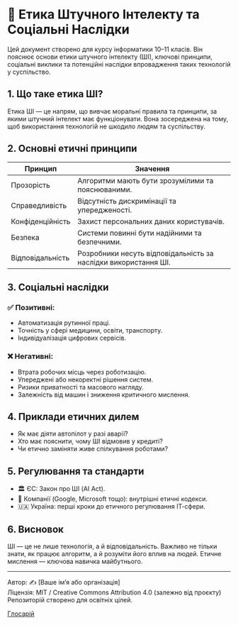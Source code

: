 # 🤖 Етика Штучного Інтелекту та Соціальні Наслідки

Цей документ створено для курсу інформатики 10–11 класів. Він пояснює основи етики штучного інтелекту (ШІ), ключові принципи, соціальні виклики та потенційні наслідки впровадження таких технологій у суспільство.


## 1. Що таке етика ШІ?

Етика ШІ — це напрям, що вивчає моральні правила та принципи, за якими штучний інтелект має функціонувати. Вона зосереджена на тому, щоб використання технологій не шкодило людям та суспільству.

## 2. Основні етичні принципи

| Принцип           | Значення |
|------------------|----------|
| Прозорість    | Алгоритми мають бути зрозумілими та пояснюваними. |
| Справедливість | Відсутність дискримінації та упередженості. |
| Конфіденційність | Захист персональних даних користувачів. |
| Безпека       | Системи повинні бути надійними та безпечними. |
| Відповідальність | Розробники несуть відповідальність за наслідки використання ШІ. |

## 3. Соціальні наслідки

### ✅ Позитивні:
- Автоматизація рутинної праці.
- Точність у сфері медицини, освіти, транспорту.
- Індивідуалізація цифрових сервісів.

### ❌ Негативні:
- Втрата робочих місць через роботизацію.
- Упереджені або некоректні рішення систем.
- Ризики приватності та масового нагляду.
- Залежність від машин і зниження критичного мислення.

## 4. Приклади етичних дилем

- Як має діяти автопілот у разі аварії?
- Хто має пояснити, чому ШІ відмовив у кредиті?
- Чи етично заміняти живе спілкування роботами?

## 5. Регулювання та стандарти

- 🏛 ЄС: Закон про ШІ (AI Act).
- 🏢 Компанії (Google, Microsoft тощо): внутрішні етичні кодекси.
- 🇺🇦 Україна: перші кроки до етичного регулювання ІТ-сфери.

## 6. Висновок

ШІ — це не лише технологія, а й відповідальність. Важливо не тільки знати, як працює алгоритм, а й розуміти його вплив на людей. Етичне мислення — ключова навичка майбутнього.

---

Автор: ✍️ [Ваше ім’я або організація]  
Ліцензія: MIT / Creative Commons Attribution 4.0 (залежно від проєкту)  
Репозиторій створено для освітніх цілей.

[Глосарій](/theory/glossary.md)
